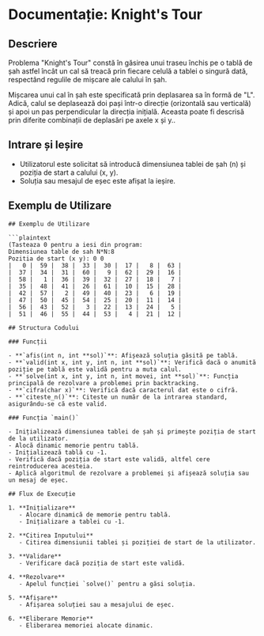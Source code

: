 # Documentație: Knight's Tour

## Descriere


Problema "Knight's Tour" constă în găsirea unui traseu închis pe o tablă de șah astfel încât un cal să treacă prin fiecare celulă a tablei o singură dată, respectând regulile de mișcare ale calului în șah.

Mișcarea unui cal în șah este specificată prin deplasarea sa în formă de "L". Adică, calul se deplasează doi pași într-o direcție (orizontală sau verticală) și apoi un pas perpendicular la direcția inițială. Aceasta poate fi descrisă prin diferite combinații de deplasări pe axele x și y..


## Intrare și Ieșire

- Utilizatorul este solicitat să introducă dimensiunea tablei de șah (n) și poziția de start a calului (x, y).
- Soluția sau mesajul de eșec este afișat la ieșire.

## Exemplu de Utilizare

```plaintext
## Exemplu de Utilizare

```plaintext
(Tasteaza 0 pentru a iesi din program:
Dimensiunea table de sah N*N:8
Pozitia de start (x y): 0 0
|   0 |  59 |  38 |  33 |  30 |  17 |   8 |  63 |
|  37 |  34 |  31 |  60 |   9 |  62 |  29 |  16 |
|  58 |   1 |  36 |  39 |  32 |  27 |  18 |   7 |
|  35 |  48 |  41 |  26 |  61 |  10 |  15 |  28 |
|  42 |  57 |   2 |  49 |  40 |  23 |   6 |  19 |
|  47 |  50 |  45 |  54 |  25 |  20 |  11 |  14 |
|  56 |  43 |  52 |   3 |  22 |  13 |  24 |   5 |
|  51 |  46 |  55 |  44 |  53 |   4 |  21 |  12 |

## Structura Codului

### Funcții

- **`afis(int n, int **sol)`**: Afișează soluția găsită pe tablă.
- **`valid(int x, int y, int n, int **sol)`**: Verifică dacă o anumită poziție pe tablă este validă pentru a muta calul.
- **`solve(int x, int y, int n, int movei, int **sol)`**: Funcția principală de rezolvare a problemei prin backtracking.
- **`cifra(char x)`**: Verifică dacă caracterul dat este o cifră.
- **`citeste_n()`**: Citeste un număr de la intrarea standard, asigurându-se că este valid.

### Funcția `main()`

- Inițializează dimensiunea tablei de șah și primește poziția de start de la utilizator.
- Alocă dinamic memorie pentru tablă.
- Inițializează tablă cu -1.
- Verifică dacă poziția de start este validă, altfel cere reintroducerea acesteia.
- Aplică algoritmul de rezolvare a problemei și afișează soluția sau un mesaj de eșec.

## Flux de Execuție

1. **Inițializare**
   - Alocare dinamică de memorie pentru tablă.
   - Inițializare a tablei cu -1.

2. **Citirea Inputului**
   - Citirea dimensiunii tablei și poziției de start de la utilizator.

3. **Validare**
   - Verificare dacă poziția de start este validă.

4. **Rezolvare**
   - Apelul funcției `solve()` pentru a găsi soluția.

5. **Afișare**
   - Afișarea soluției sau a mesajului de eșec.

6. **Eliberare Memorie**
   - Eliberarea memoriei alocate dinamic.


